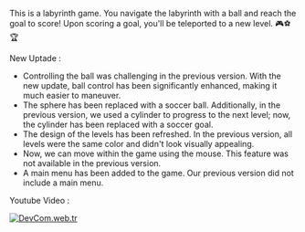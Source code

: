 This is a labyrinth game. You navigate the labyrinth with a ball and reach the goal to score! Upon scoring a goal, you'll be teleported to a new level. 🎮⚽🏆

New Uptade :
- Controlling the ball was challenging in the previous version. With the new update, ball control has been significantly enhanced, making it much easier to maneuver.
- The sphere has been replaced with a soccer ball. Additionally, in the previous version, we used a cylinder to progress to the next level; now, the cylinder has been replaced with a soccer goal.
- The design of the levels has been refreshed. In the previous version, all levels were the same color and didn't look visually appealing.
- Now, we can move within the game using the mouse. This feature was not available in the previous version.
- A main menu has been added to the game. Our previous version did not include a main menu.

Youtube Video :

[![DevCom.web.tr](https://ytcards.demolab.com/?id=1c0mPuMVeDA&title=LabyrinthLunacy-Gameplay&lang=en&timestamp=1690383611&background_color=%230d1117&title_color=%23ffffff&stats_color=%23dedede&max_title_lines=1&width=250&border_radius=5 "Labyrinth Lunacy | Gameplay | github.com/alidemirkan")](https://www.youtube.com/watch?v=1c0mPuMVeDA)
